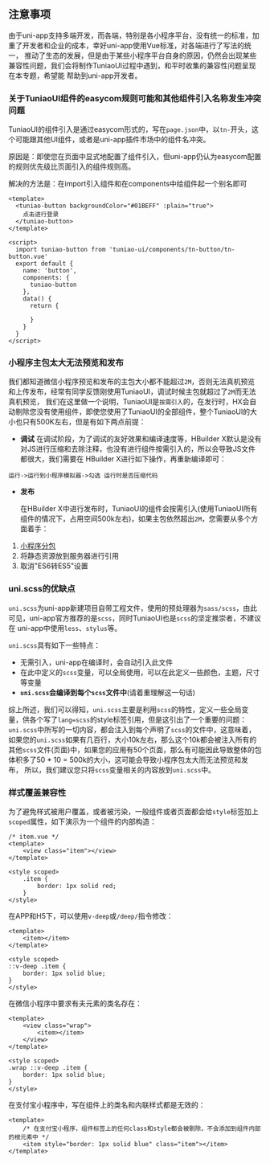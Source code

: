## 注意事项

由于uni-app支持多端开发，而各端，特别是各小程序平台，没有统一的标准，加重了开发者和企业的成本，幸好uni-app使用Vue标准，对各端进行了写法的统一， 推动了生态的发展，但是由于某些小程序平台自身的原因，仍然会出现某些兼容性问题，我们会将制作TuniaoUI过程中遇到，和平时收集的兼容性问题呈现在本专题，希望能 帮助到uni-app开发者。



### 关于TuniaoUI组件的easycom规则可能和其他组件引入名称发生冲突问题

TuniaoUI的组件引入是通过easycom形式的，写在`page.json`中，以`tn-`开头，这个可能跟其他UI组件，或者是uni-app插件市场中的组件名冲突。

原因是：即使您在页面中显式地配置了组件引入，但uni-app仍认为easycom配置的规则优先级比页面引入的组件规则高。

解决的方法是：在import引入组件和在components中给组件起一个别名即可

```vue
<template>
  <tuniao-button backgroundColor="#01BEFF" :plain="true">
    点击进行登录
  </tuniao-button>
</template>

<script>
  import tuniao-button from 'tuniao-ui/components/tn-button/tn-button.vue'
  export default {
    name: 'button',
    components: {
      tuniao-button
    },
    data() {
      return {
        
      }
    }
  }
</script>
```



### 小程序主包太大无法预览和发布

我们都知道微信小程序预览和发布的主包大小都不能超过`2M`，否则无法真机预览和上传发布，经常有同学反馈刚使用TuniaoUI，调试时候主包就超过了`2M`而无法真机预览， 我们在这里做一个说明，TuniaoUI是`按需引入`的，在发行时，HX会自动剔除您没有使用组件，即使您使用了TuniaoUI的全部组件，整个TuniaoUI的大小也只有500K左右，但是有如下两点前提：

- **调试**
  在调试阶段，为了调试的友好效果和编译速度等，HBuilder X默认是没有对JS进行压缩和去除注释，也没有进行组件按需引入的，所以会导致JS文件都很大，我们需要在 HBuilder X进行如下操作，再重新编译即可：

```
运行->运行到小程序模拟器->勾选 运行时是否压缩代码
```

- **发布**

  在HBuilder X中进行发布时，TuniaoUI的组件会按需引入(使用TuniaoUI所有组件的情况下，占用空间500k左右)，如果主包依然超出`2M`，您需要从多个方面着手：

1. [小程序分包](https://uniapp.dcloud.io/collocation/pages?id=subpackages)
2. 将静态资源放到服务器进行引用
3. 取消"ES6转ES5"设置



### uni.scss的优缺点

`uni.scss`为uni-app新建项目自带工程文件，使用的预处理器为`sass/scss`，由此可见，uni-app官方推荐的是`scss`，同时TuniaoUI也是`scss`的坚定推崇者，不建议在 uni-app中使用`less`、`stylus`等。

`uni.scss`具有如下一些特点：

- 无需引入，uni-app在编译时，会自动引入此文件
- 在此中定义的`scss`变量，可以全局使用，可以在此定义一些颜色，主题，尺寸等变量
- **`uni.scss`会编译到每个`scss`文件中**(请着重理解这一句话)

综上所述，我们可以得知，`uni.scss`主要是利用`scss`的特性，定义一些全局变量，供各个写了`lang=scss`的style标签引用，但是这引出了一个重要的问题：
`uni.scss`中所写的一切内容，都会注入到每个声明了`scss`的文件中，这意味着，如果您的`uni.scss`如果有几百行，大小10k左右，那么这个10k都会被注入所有的 其他`scss`文件(页面)中，如果您的应用有50个页面，那么有可能因此导致整体的包体积多了50 * 10 = 500k的大小，这可能会导致小程序包太大而无法预览和发布， 所以，我们建议您只将`scss`变量相关的内容放到`uni.scss`中。



### 样式覆盖兼容性

为了避免样式被用户覆盖，或者被污染，一般组件或者页面都会给`style`标签加上`scoped`属性，如下演示为一个组件的内部构造：

```vue
/* item.vue */
<template>
	<view class="item"></view>
</template>

<style scoped>
	.item {
		border: 1px solid red;
	}
</style>
```

在APP和H5下，可以使用`v-deep`或`/deep/`指令修改：

```vue
<template>
	<item></item>
</template>

<style scoped>
::v-deep .item {
	border: 1px solid blue;
}
</style>
```

在微信小程序中要求有夫元素的类名存在：

```vue
<template>
	<view class="wrap">
		<item></item>
	</view>
</template>

<style scoped>
.wrap ::v-deep .item {
	border: 1px solid blue;
}
</style>
```

在支付宝小程序中，写在组件上的类名和内联样式都是无效的：

```vue
<template>
	/* 在支付宝小程序，组件标签上的任何class和style都会被剔除，不会添加到组件内部的根元素中 */
	<item style="border: 1px solid blue" class="item"></item>
</template>
```

